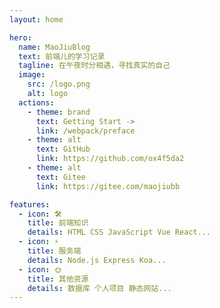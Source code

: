 ```yaml
---
layout: home

hero:
  name: MaoJiuBlog
  text: 前端儿的学习记录
  tagline: 在午夜时分相遇，寻找真实的自己
  image:
    src: /logo.png
    alt: logo
  actions:
    - theme: brand
      text: Getting Start ->
      link: /webpack/preface
    - theme: alt
      text: GitHub
      link: https://github.com/ox4f5da2
    - theme: alt
      text: Gitee
      link: https://gitee.com/maojiubb

features:
  - icon: 🛠️
    title: 前端知识
    details: HTML CSS JavaScript Vue React...
  - icon: ⚡️
    title: 服务端
    details: Node.js Express Koa...
  - icon: 🌞
    title: 其他资源
    details: 数据库 个人项目 静态网站...
---
```


<style>
  :root {
    --vp-home-hero-name-color: #bba5e1;
    --vp-home-hero-name-background: -webkit-linear-gradient
    (120deg, #bd34fe, red);
  }
</style>

